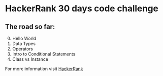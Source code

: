 # HackerRank 30 days code challenge


## The road so far:

0. Hello World
0. Data Types
0. Operators
0. Intro to Conditional Statements
0. Class vs Instance

For more information visit [HackerRank](https://www.hackerrank.com/domains/tutorials/30-days-of-code)
